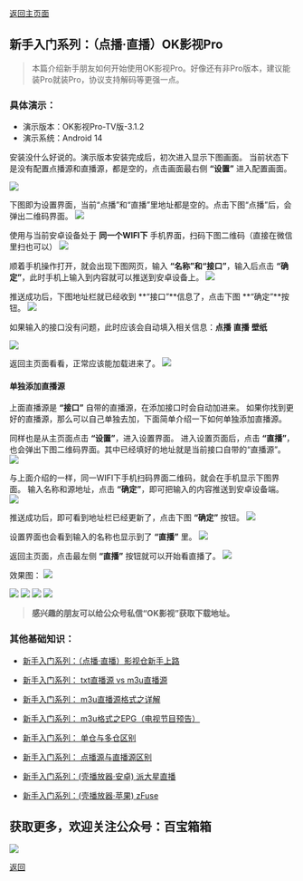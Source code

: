 [返回主页面](..)
## 新手入门系列：（点播·直播）OK影视Pro

> 本篇介绍新手朋友如何开始使用OK影视Pro。好像还有非Pro版本，建议能装Pro就装Pro，协议支持解码等更强一点。

### 具体演示：

*   演示版本：OK影视Pro-TV版-3.1.2
*   演示系统：Android 14 

安装没什么好说的。演示版本安装完成后，初次进入显示下图画面。
当前状态下是没有配置点播源和直播源，都是空的，点击画面最右侧 **“设置”** 进入配置画面。

<img src="../assets/img/022_OK_Pro/01.jpg" style="max-width:100%; height:auto;">

下图即为设置界面，当前“点播”和“直播”里地址都是空的。点击下图“点播”后，会弹出二维码界面。
<img src="../assets/img/022_OK_Pro/02.jpg" style="max-width:100%; height:auto;">

使用与当前安卓设备处于 **同一个WIFI下** 手机界面，扫码下图二维码（直接在微信里扫也可以）
<img src="../assets/img/022_OK_Pro/03.jpg" style="max-width:100%; height:auto;">

顺着手机操作打开，就会出现下图网页，输入 **“名称”和“接口”**，输入后点击 **“确定”**，此时手机上输入到内容就可以推送到安卓设备上。
<img src="../assets/img/022_OK_Pro/04.jpg" style="max-width:100%; height:auto;">

推送成功后，下图地址栏就已经收到 **“接口”**信息了，点击下图 **“确定”**按钮。
<img src="../assets/img/022_OK_Pro/05.jpg" style="max-width:100%; height:auto;">

如果输入的接口没有问题，此时应该会自动填入相关信息：**点播** **直播** **壁纸**

<img src="../assets/img/022_OK_Pro/06.jpg" style="max-width:100%; height:auto;">

返回主页面看看，正常应该能加载进来了。
<img src="../assets/img/022_OK_Pro/07.jpg" style="max-width:100%; height:auto;">

#### 单独添加直播源

上面直播源是 **“接口”** 自带的直播源，在添加接口时会自动加进来。
如果你找到更好的直播源，那么可以自己单独去加，下面简单介绍一下如何单独添加直播源。

同样也是从主页面点击 **“设置”**，进入设置界面。
进入设置页面后，点击 **“直播”**，也会弹出下图二维码界面。其中已经填好的地址就是当前接口自带的“直播源”。
<img src="../assets/img/022_OK_Pro/08.jpg" style="max-width:100%; height:auto;">

与上面介绍的一样，同一WIFI下手机扫码界面二维码，就会在手机显示下图界面。
输入名称和源地址，点击 **“确定”**，即可把输入的内容推送到安卓设备端。
<img src="../assets/img/022_OK_Pro/09.jpg" style="max-width:100%; height:auto;">

推送成功后，即可看到地址栏已经更新了，点击下图 **“确定”** 按钮。
<img src="../assets/img/022_OK_Pro/10.jpg" style="max-width:100%; height:auto;">

设置界面也会看到输入的名称也显示到了 **“直播”** 里。
<img src="../assets/img/022_OK_Pro/11.jpg" style="max-width:100%; height:auto;">

返回主页面，点击最左侧 **“直播”** 按钮就可以开始看直播了。
<img src="../assets/img/022_OK_Pro/12.jpg" style="max-width:100%; height:auto;">

效果图：
<img src="../assets/img/022_OK_Pro/13.jpg" style="max-width:100%; height:auto;">

<img src="../assets/img/022_OK_Pro/14.jpg" style="max-width:100%; height:auto;">

<img src="../assets/img/022_OK_Pro/15.jpg" style="max-width:100%; height:auto;">

<img src="../assets/img/022_OK_Pro/16.jpg" style="max-width:100%; height:auto;">

<img src="../assets/img/022_OK_Pro/17.jpg" style="max-width:100%; height:auto;">


> **感兴趣的朋友可以给公众号私信“OK影视”获取下载地址。**

### 其他基础知识：
*   [新手入门系列：（点播·直播）影视仓新手上路](../docs/017_YingShiCang.md)

*   [新手入门系列： txt直播源 vs m3u直播源](../docs/018_txtm3u.md)

*   [新手入门系列： m3u直播源格式之详解](../docs/019_m3uDetail.md)

*   [新手入门系列： m3u格式之EPG（电视节目预告）](../docs/020_m3uDetail2.md)

*   [新手入门系列： 单仓与多仓区别](../docs/014_DanCangDuoCang.md)

*   [新手入门系列： 点播源与直播源区别](../docs/013_DianBoZhiBo.md)

*   [新手入门系列：(壳播放器·安卓) 派大星直播](../docs/001_paidaxing.md)

*   [新手入门系列：(壳播放器·苹果) zFuse](../docs/012_zFuse.md)


## 获取更多，欢迎关注公众号：百宝箱箱
<img src="../assets/GongZhongHao.png" style="max-width:100%; height:auto;">

[返回](..)
